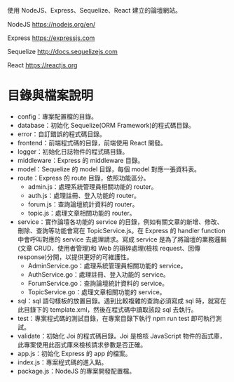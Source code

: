 使用 NodeJS、Express、Sequelize、React 建立的論壇網站。

NodeJS
https://nodejs.org/en/

Express
https://expressjs.com

Sequelize
http://docs.sequelizejs.com

React
https://reactjs.org

目錄與檔案說明
===
- config：專案配置檔的目錄。
- database：初始化 Sequelize(ORM Framework)的程式碼目錄。
- error：自訂錯誤的程式碼目錄。
- frontend：前端程式碼的目錄，前端使用 React 開發。
- logger：初始化日誌物件的程式碼目錄。
- middleware：Express 的 middleware 目錄。
- model：Sequelize 的 model 目錄，每個 model 對應一張資料表。
- route：Express 的 route 目錄，依照功能區分。
  - admin.js：處理系統管理員相關功能的 router。
  - auth.js：處理註冊、登入功能的 router。
  - forum.js：查詢論壇統計資料的 router。
  - topic.js：處理文章相關功能的 router。
- service：實作論壇各功能的 service 的目錄，例如有關文章的新增、修改、刪除、查詢等功能會寫在 TopicService.js。在 Express 的 handler function 中會呼叫對應的 service 去處理請求。寫成 service 是為了將論壇的業務邏輯(文章 CRUD、使用者管理)和 Web 的瑣碎處理(檢核 request、回傳 response)分開，以提供更好的可維護性。
  - AdminService.go：處理系統管理員相關功能的 service。
  - AuthService.go：處理註冊、登入功能的 service。
  - ForumService.go：查詢論壇統計資料的 service。
  - TopicService.go：處理文章相關功能的 service。
- sql：sql 語句樣板的放置目錄。遇到比較複雜的查詢必須寫成 sql 時，就寫在此目錄下的 template.xml，然後在程式碼中讀取該段 sql 去執行。
- test：專案程式碼的測試目錄，在專案目錄下執行 npm run test 即可執行測試。
- validate：初始化 Joi 的程式碼目錄。Joi 是檢核 JavaScript 物件的函式庫，此專案使用此函式庫來檢核請求參數是否正確。
- app.js：初始化 Express 的 app 的檔案。
- index.js：專案程式碼的進入點。
- package.js：NodeJS 的專案開發配置檔。
